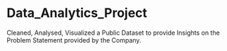# Data_Analytics_Project
Cleaned, Analysed, Visualized a Public Dataset to provide Insights on the Problem Statement provided by the Company.
